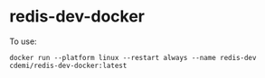 # redis-dev-docker

To use:

```
docker run --platform linux --restart always --name redis-dev cdemi/redis-dev-docker:latest
```